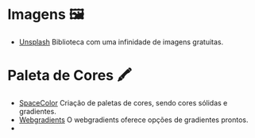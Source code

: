   # Imagens 🖼️

  - [Unsplash](https://unsplash.com/) Biblioteca com uma infinidade de imagens gratuitas.

  # Paleta de Cores 🖍️

  - [SpaceColor](https://mycolor.space/) Criação de paletas de cores, sendo  cores sólidas e gradientes.
  - [Webgradients](https://webgradients.com/) O webgradients oferece opções de gradientes prontos.
  - 
